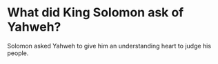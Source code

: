 # What did King Solomon ask of Yahweh?

Solomon asked Yahweh to give him an understanding heart to judge his people.
